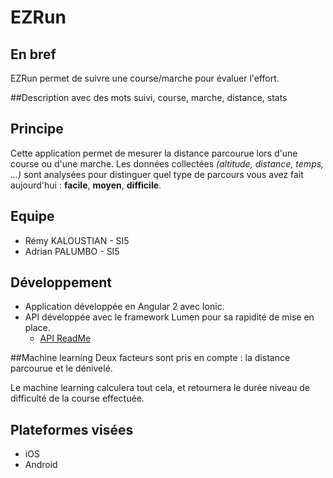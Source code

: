 # EZRun

## En bref

EZRun permet de suivre une course/marche pour évaluer l'effort.

##Description avec des mots
suivi, course, marche, distance, stats

## Principe

Cette application permet de mesurer la distance parcourue lors d'une course ou d'une marche. Les données collectées *(altitude, distance, temps, ...)* sont analysées pour distinguer quel type de parcours vous avez fait aujourd'hui : __facile__, __moyen__, __difficile__.

## Equipe
* Rémy KALOUSTIAN - SI5
* Adrian PALUMBO - SI5

## Développement
* Application développée en Angular 2 avec Ionic.
* API développée avec le framework Lumen pour sa rapidité de mise en place.
    * [API ReadMe](./api/)

##Machine learning
Deux facteurs sont pris en compte : la distance parcourue et le dénivelé.

Le machine learning calculera tout cela, et retournera le durée niveau de difficulté de la course effectuée.

## Plateformes visées
* iOS
* Android
